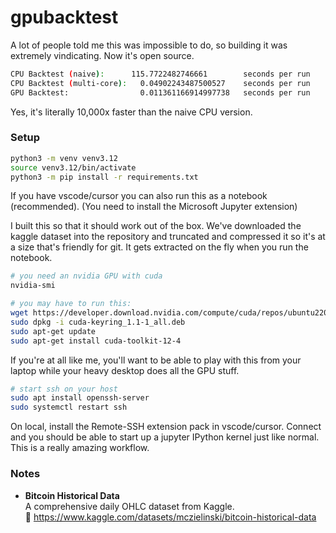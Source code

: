 # gpubacktest

A lot of people told me this was impossible to do, so building it was 
extremely vindicating. Now it's open source.

```bash
CPU Backtest (naive):      115.7722482746661        seconds per run
CPU Backtest (multi-core):   0.04902243487500527    seconds per run
GPU Backtest:                0.011361166914997738   seconds per run
```

Yes, it's literally 10,000x faster than the naive CPU version.


### Setup
```bash
python3 -m venv venv3.12
source venv3.12/bin/activate
python3 -m pip install -r requirements.txt
```

If you have vscode/cursor you can also run this as a notebook (recommended).
(You need to install the Microsoft Jupyter extension)

I built this so that it should work out of the box. We've downloaded the kaggle dataset into the repository and truncated and compressed it so it's at a size that's friendly for git. It gets extracted on the fly when you run the notebook.


```bash
# you need an nvidia GPU with cuda
nvidia-smi

# you may have to run this:
wget https://developer.download.nvidia.com/compute/cuda/repos/ubuntu2204/x86_64/cuda-keyring_1.1-1_all.deb
sudo dpkg -i cuda-keyring_1.1-1_all.deb
sudo apt-get update
sudo apt-get install cuda-toolkit-12-4
```


If you're at all like me, you'll want to be able to play with this from your laptop while your heavy desktop does all the GPU stuff.

```bash
# start ssh on your host
sudo apt install openssh-server
sudo systemctl restart ssh
```
On local, install the Remote-SSH extension pack in 
vscode/cursor. Connect and you should be able to start up a jupyter IPython kernel just like normal. This is a really amazing workflow.



### Notes

- **Bitcoin Historical Data**  
  A comprehensive daily OHLC dataset from Kaggle.  
  🔗 https://www.kaggle.com/datasets/mczielinski/bitcoin-historical-data

